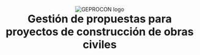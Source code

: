 <p align="center" style="margin-bottom: 0px !important;">
  <img src="https://user-images.githubusercontent.com/6153749/197237647-a1bd7cd2-daa9-42fe-b838-f07bdb3d0ca1.png" alt="GEPROCON logo" align="center">
</p>

<h1 align="center" style="margin-top: 0px;">Gestión de propuestas para proyectos de construcción de obras civiles</h1>
